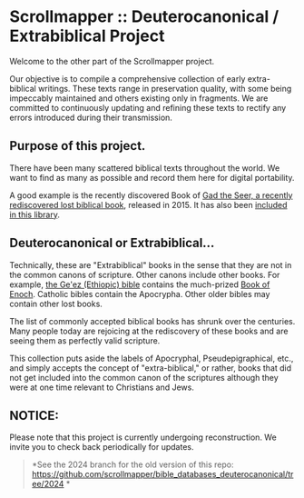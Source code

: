 # Scrollmapper :: Deuterocanonical / Extrabiblical Project

Welcome to the other part of the Scrollmapper project.

Our objective is to compile a comprehensive collection of early extra-biblical writings. These texts range in preservation quality, with some being impeccably maintained and others existing only in fragments. We are committed to continuously updating and refining these texts to rectify any errors introduced during their transmission.

## Purpose of this project.

There have been many scattered biblical texts throughout the world. We want to find as many as possible and record them here for digital portability.

A good example is the recently discovered Book of [Gad the Seer, a recently rediscovered lost biblical book](https://en.wikipedia.org/wiki/Book_of_Gad_the_Seer), released in 2015. It has also been [included in this library](https://raw.githubusercontent.com/scrollmapper/bible_databases_deuterocanonical/refs/heads/master/sources/en/gad-the-seer/gad-the-seer.md).

## Deuterocanonical or Extrabiblical...

Technically, these are "Extrabiblical" books in the sense that they are not in the common canons of scripture. Other canons include other books. For example, [the Ge'ez (Ethiopic) bible](https://en.wikipedia.org/wiki/Book_of_Enoch) contains the much-prized [Book of Enoch](https://github.com/scrollmapper/bible_databases_deuterocanonical/blob/master/sources/en/1-enoch/1-enoch.md). Catholic bibles contain the Apocrypha. Other older bibles may contain other lost books.

The list of commonly accepted biblical books has shrunk over the centuries. Many people today are rejoicing at the rediscovery of these books and are seeing them as perfectly valid scripture.

This collection puts aside the labels of Apocryphal, Pseudepigraphical, etc., and simply accepts the concept of "extra-biblical," or rather, books that did not get included into the common canon of the scriptures although they were at one time relevant to Christians and Jews. 

## NOTICE:

Please note that this project is currently undergoing reconstruction. We invite you to check back periodically for updates.

> *See the 2024 branch for the old version of this repo: https://github.com/scrollmapper/bible_databases_deuterocanonical/tree/2024 *

